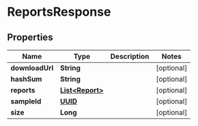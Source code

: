
# ReportsResponse

## Properties
Name | Type | Description | Notes
------------ | ------------- | ------------- | -------------
**downloadUrl** | **String** |  |  [optional]
**hashSum** | **String** |  |  [optional]
**reports** | [**List&lt;Report&gt;**](Report.md) |  |  [optional]
**sampleId** | [**UUID**](UUID.md) |  |  [optional]
**size** | **Long** |  |  [optional]



